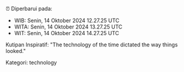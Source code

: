 ⏰ Diperbarui pada:
- WIB: Senin, 14 Oktober 2024 12.27.25 UTC
- WITA: Senin, 14 Oktober 2024 13.27.25 UTC
- WIT: Senin, 14 Oktober 2024 14.27.25 UTC

Kutipan Inspiratif:
"The technology of the time dictated the way things looked."


Kategori: technology

